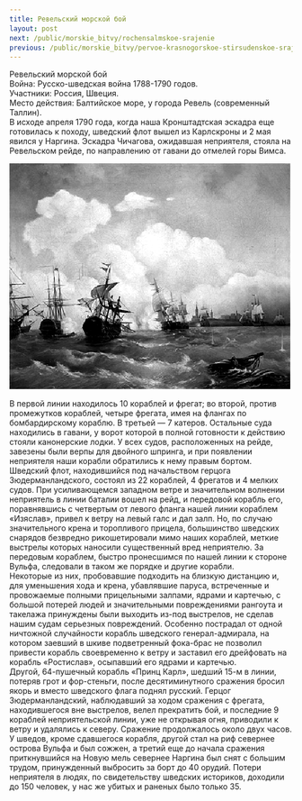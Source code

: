 ```yaml
---
title: Ревельский морской бой
layout: post
next: /public/morskie_bitvy/rochensalmskoe-srajenie
previous: /public/morskie_bitvy/pervoe-krasnogorskoe-stirsudenskoe-srajenie
---
```


Ревельский морской бой  
Война: Русско-шведская война 1788-1790 годов.  
Участники: Россия, Швеция.  
Место действия: Балтийское море, у города Ревель (современный Таллин).   
В исходе апреля 1790 года, когда наша Кронштадтская эскадра еще готовилась к походу, шведский флот вышел из Карлскроны и 2 мая явился у Наргина. Эскадра Чичагова, ожидавшая неприятеля, стояла на Ревельском рейде, по направлению от гавани до отмелей горы Вимса.   
  

![](/assets/img/Revelskiy.gif)  

  
В первой линии находилось 10 кораблей и фрегат; во второй, против промежутков кораблей, четыре фрегата, имея на флангах по бомбардирскому кораблю. В третьей — 7 катеров. Остальные суда находились в гавани, у ворот которой в полной готовности к действию стояли канонерские лодки. У всех судов, расположенных на рейде, завезены были верпы для двойного шпринга, и при появлении неприятеля наши корабли обратились к нему правым бортом.   
Шведский флот, находившийся под начальством герцога Зюдерманландского, состоял из 22 кораблей, 4 фрегатов и 4 мелких судов. При усиливающемся западном ветре и значительном волнении неприятель в линии баталии вошел на рейд, и передовой корабль его, поравнявшись с четвертым от левого фланга нашей линии кораблем «Изяслав», привел к ветру на левый галс и дал залп. Но, по случаю значительного крена и торопливого прицела, большинство шведских снарядов безвредно рикошетировали мимо наших кораблей, меткие выстрелы которых наносили существенный вред неприятелю. За передовым кораблем, быстро пронесшимся по нашей линии к стороне Вульфа, следовали в таком же порядке и другие корабли.   
Некоторые из них, пробовавшие подходить на близкую дистанцию и, для уменьшения хода и крена, убавлявшие паруса, встреченные и провожаемые полными прицельными залпами, ядрами и картечью, с большой потерей людей и значительными повреждениями рангоута и такелажа принуждены были выходить из-под выстрелов, не сделав нашим судам серьезных повреждений. Особенно пострадал от одной ничтожной случайности корабль шведского генерал-адмирала, на котором заевший в шкиве подветренный фока-брас не позволил привести корабль своевременно к ветру и заставил его дрейфовать на корабль «Ростислав», осыпавший его ядрами и картечью.   
Другой, 64-пушечный корабль «Принц Карл», шедший 15-м в линии, потеряв грот и фор-стеньги, после десятиминутного сражения бросил якорь и вместо шведского флага поднял русский. Герцог Зюдерманландский, наблюдавший за ходом сражения с фрегата, находившегося вне выстрелов, велел прекратить бой, и последние 9 кораблей неприятельской линии, уже не открывая огня, приводили к ветру и удалялись к северу. Сражение продолжалось около двух часов. У шведов, кроме сдавшегося корабля, другой стал на риф севернее острова Вульфа и был сожжен, а третий еще до начала сражения приткнувшийся на Новую мель севернее Наргина был снят с большим трудом, принужденный выбросить за борт до 40 орудий. Потери неприятеля в людях, по свидетельству шведских историков, доходили до 150 человек, у нас же убитых и раненых было только 35.